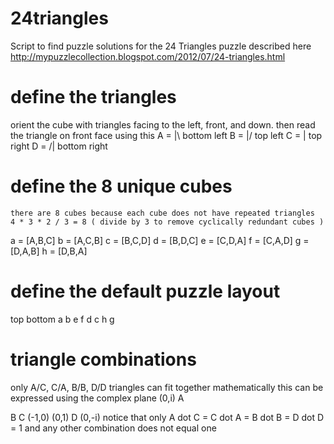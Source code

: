 24triangles
===========

Script to find puzzle solutions for the 24 Triangles puzzle described here
http://mypuzzlecollection.blogspot.com/2012/07/24-triangles.html

# define the triangles
orient the cube with triangles facing to the left, front, and down.
then read the triangle on front face using this
  A = |\  bottom left
  B = |/  top left
  C = \|  top right
  D = /|  bottom right

# define the 8 unique cubes
    there are 8 cubes because each cube does not have repeated triangles
    4 * 3 * 2 / 3 = 8 ( divide by 3 to remove cyclically redundant cubes )
a = [A,B,C]
b = [A,C,B]
c = [B,C,D]
d = [B,D,C]
e = [C,D,A]
f = [C,A,D]
g = [D,A,B]
h = [D,B,A]

# define the default puzzle layout
  top       bottom
  a b       e f
  d c       h g

# triangle combinations
only A/C, C/A, B/B, D/D triangles can fit together
mathematically this can be expressed using the complex plane
      (0,i)
        A

   B         C
(-1,0)     (0,1)
        D
      (0,-i)
notice that only A dot C = C dot A = B dot B = D dot D = 1
and any other combination does not equal one
